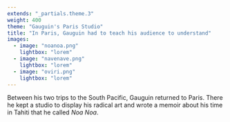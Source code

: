 ```yaml
---
extends: "_partials.theme.3"
weight: 400
theme: "Gauguin's Paris Studio"
title: "In Paris, Gauguin had to teach his audience to understand"
images:
  - image: "noanoa.png"
    lightbox: "lorem"
  - image: "navenave.png"
    lightbox: "lorem"
  - image: "oviri.png"
    lightbox: "lorem"
---
```


Between his two trips to the South Pacific, Gauguin returned to Paris. There he kept a studio to display his radical art and wrote a memoir about his time in Tahiti that he called _Noa Noa_.